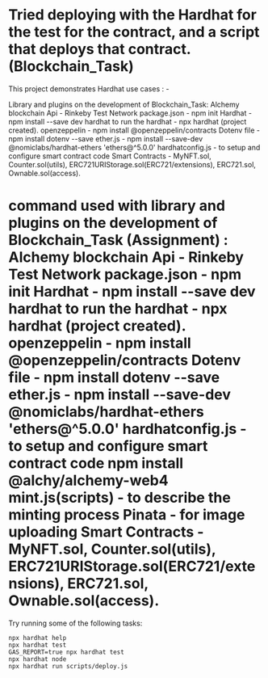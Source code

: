 # Tried deploying with the Hardhat for the test for the contract, and a script that deploys that contract. (Blockchain_Task)

This project demonstrates Hardhat use cases : -

Library and plugins on the development of Blockchain_Task: Alchemy blockchain Api - Rinkeby Test Network package.json - npm init Hardhat - npm install --save dev hardhat to run the hardhat - npx hardhat (project created). openzeppelin - npm install @openzeppelin/contracts Dotenv file - npm install dotenv --save ether.js - npm install --save-dev @nomiclabs/hardhat-ethers 'ethers@^5.0.0' hardhatconfig.js - to setup and configure smart contract code Smart Contracts - MyNFT.sol, Counter.sol(utils), ERC721URIStorage.sol(ERC721/extensions), ERC721.sol, Ownable.sol(access). 
# command used with library and plugins on the development of Blockchain_Task (Assignment) : Alchemy blockchain Api - Rinkeby Test Network package.json - npm init Hardhat - npm install --save dev hardhat to run the hardhat - npx hardhat (project created). openzeppelin - npm install @openzeppelin/contracts Dotenv file - npm install dotenv --save ether.js - npm install --save-dev @nomiclabs/hardhat-ethers 'ethers@^5.0.0' hardhatconfig.js - to setup and configure smart contract code npm install @alchy/alchemy-web4 mint.js(scripts) - to describe the minting process Pinata - for image uploading Smart Contracts - MyNFT.sol, Counter.sol(utils), ERC721URIStorage.sol(ERC721/extensions), ERC721.sol, Ownable.sol(access).

Try running some of the following tasks:

```shell
npx hardhat help
npx hardhat test
GAS_REPORT=true npx hardhat test
npx hardhat node
npx hardhat run scripts/deploy.js
```
